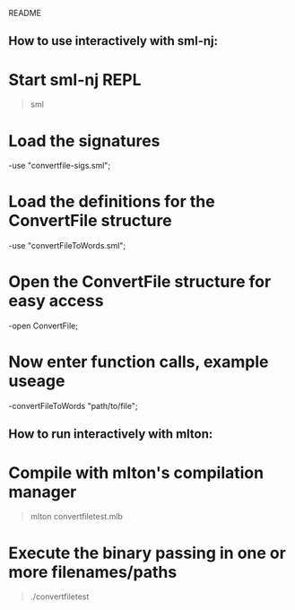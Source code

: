 README
## How to use interactively with sml-nj:
# Start sml-nj REPL
>sml
# Load the signatures
-use "convertfile-sigs.sml";
# Load the definitions for the ConvertFile structure
-use "convertFileToWords.sml";
# Open the ConvertFile structure for easy access
-open ConvertFile;
# Now enter function calls, example useage
-convertFileToWords "path/to/file";

## How to run interactively with mlton:
# Compile with mlton's compilation manager
>mlton convertfiletest.mlb
# Execute the binary passing in one or more filenames/paths
>./convertfiletest <file1> <file2> <file3>